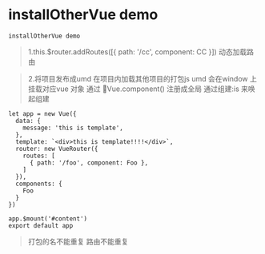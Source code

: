 # installOtherVue demo

````
installOtherVue demo
````
> 1.this.$router.addRoutes([{ path: '/cc', component: CC }])
动态加载路由

> 2.将项目发布成umd 
> 在项目内加载其他项目的打包js 
> umd 会在window 上挂载对应vue 对象
> 通过 Vue.component() 注册成全局
> 通过组建:is 来唤起组建
``````````````````````
let app = new Vue({
  data: {
    message: 'this is template',
  },
  template: `<div>this is template!!!!</div>`,
  router: new VueRouter({
    routes: [
      { path: '/foo', component: Foo },
    ]
  }),
  components: {
    Foo
  }
})

app.$mount('#content')
export default app
``````````````````````

> 打包的名不能重复
> 路由不能重复
